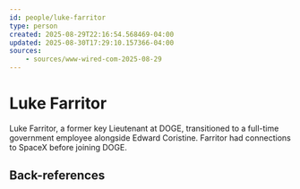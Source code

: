 ```yaml
---
id: people/luke-farritor
type: person
created: 2025-08-29T22:16:54.568469-04:00
updated: 2025-08-30T17:29:10.157366-04:00
sources:
    - sources/www-wired-com-2025-08-29
---
```


# Luke Farritor

Luke Farritor, a former key Lieutenant at DOGE, transitioned to a full-time government employee alongside Edward Coristine. Farritor had connections to SpaceX before joining DOGE.

## Back-references
<!-- Auto-maintained by the system -->

